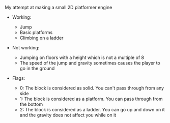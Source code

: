 
My attempt at making a small 2D platformer engine

- Working:
  - Jump
  - Basic platforms
  - Climbing on a ladder
  
- Not working:
  - Jumping on floors with a height which is not a multiple of 8
  - The speed of the jump and gravity sometimes causes the player to go in the ground

- Flags:
  - 0: The block is considered as solid. You can't pass through from any side
  - 1: The block is considered as a platform. You can pass through from the bottom
  - 2: The block is considered as a ladder. You can go up and down on it and the gravity does not affect you while on it